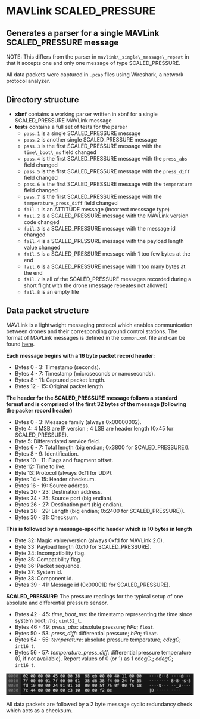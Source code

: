 # MAVLink SCALED\_PRESSURE
## Generates a parser for a single MAVLink SCALED_PRESSURE message

NOTE: This differs from the parser in `mavlink\_single\_message\_repeat` in that it accepts one and only one message of type SCALED_PRESSURE.

All data packets were captured in `.pcap` files using Wireshark, a network protocol analyzer.

## Directory structure

* **xbnf** contains a working parser written in xbnf for a single SCALED_PRESSURE MAVLink message
* **tests** contains a full set of tests for the parser
  * `pass.1` is a single SCALED_PRESSURE message
  * `pass.2` is another single SCALED_PRESSURE message
  * `pass.3` is the first SCALED_PRESSURE message with the `time\_boot\_ms` field changed
  * `pass.4` is the first SCALED_PRESSURE message with the `press_abs` field changed
  * `pass.5` is the first SCALED_PRESSURE message with the `press_diff` field changed
  * `pass.6` is the first SCALED_PRESSURE message with the `temperature` field changed
  * `pass.7` is the first SCALED_PRESSURE message with the `temperature_press_diff` field changed
  * `fail.1` is an ATTITUDE message (incorrect messsage type)
  * `fail.2` is a SCALED_PRESSURE message with the MAVLink version code changed
  * `fail.3` is a SCALED_PRESSURE message with the message id changed
  * `fail.4` is a SCALED_PRESSURE message with the payload length value changed
  * `fail.5` is a SCALED_PRESSURE message with 1 too few bytes at the end
  * `fail.6` is a SCALED_PRESSURE message with 1 too many bytes at the end
  * `fail.7` is all of the SCALED_PRESSURE messages recorded during a short flight with the drone (message repeates not allowed)
  * `fail.8` is an empty file

## Data packet structure
MAVLink is a lightweight messaging protocol which enables communication between drones and their corresponding ground control stations.
The format of MAVLink messages is defined in the `common.xml` file and can be found [here](https://mavlink.io/en/messages/common.html).

**Each message begins with a 16 byte packet record header:**

* Bytes 0 - 3: Timestamp (seconds).
* Bytes 4 - 7: Timestamp (microseconds or nanoseconds).
* Bytes 8 - 11: Captured packet length.
* Bytes 12 - 15: Original packet length.
  
**The header for the SCALED_PRESSURE message follows a standard format and is comprised of the first 32 bytes of the message (following the packer record header)**

* Bytes 0 - 3: Message family (always 0x00000002).
* Byte 4: 4 MSB are IP version ; 4 LSB are header length (0x45 for SCALED_PRESSURE).
* Byte 5: Differentiated service field.
* Bytes 6 - 7: Total length (big endian; 0x3800 for SCALED_PRESSURE)).
* Bytes 8 - 9: Identification.
* Bytes 10 - 11: Flags and fragment offset.
* Byte 12: Time to live.
* Byte 13: Protocol (always 0x11 for UDP).
* Bytes 14 - 15: Header checksum.
* Bytes 16 - 19: Source address.
* Bytes 20 - 23: Destination address.
* Bytes 24 - 25: Source port (big endian).
* Bytes 26 - 27: Destination port (big endian).
* Bytes 28 - 29: Length (big endian; 0x2400 for SCALED_PRESSURE)).
* Bytes 30 - 31: Checksum.

**This is followed by a message-specific header which is 10 bytes in length**

* Byte 32: Magic value/version (always 0xfd for MAVLink 2.0).
* Byte 33: Payload length (0x10 for SCALED_PRESSURE).
* Byte 34: Incompatibility flag.
* Byte 35: Compatibility flag.
* Byte 36: Packet sequence.
* Byte 37: System id.
* Byte 38: Component id.
* Bytes 39 - 41: Message id (0x00001D for SCALED_PRESSURE).

**SCALED_PRESSURE**: The pressure readings for the typical setup of one absolute and differential pressure sensor.

* Bytes 42 - 45: *time_boot_ms*: the timestamp representing the time since system boot; *ms*; `uint32_t`.
* Bytes 46 - 49: *press_abs*: absolute pressure; *hPa*; `float`.
* Bytes 50 - 53: *press_diff*: differential pressure; *hPa*; `float`.
* Bytes 54 - 55: *temperature*: absolute pressure temperature; *cdegC*; `int16_t`.
* Bytes 56 - 57: *temperature_press_diff*: differential pressure temperature (0, if not available). Report values of 0 (or 1) as 1 cdegC.; *cdegC*; `int16_t`.

![SCALED_PRESSURE](./.images/SPImage.jpg)
  
All data packets are followed by a 2 byte message cyclic redundancy check which acts as a checksum.
